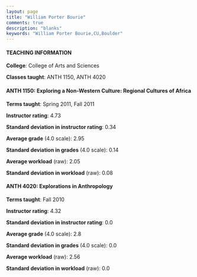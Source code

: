 ```yaml
---
layout: page
title: "William Porter Bourie" 
comments: true
description: "blanks"
keywords: "William Porter Bourie,CU,Boulder"
---
```

<head>
<script src="https://ajax.googleapis.com/ajax/libs/jquery/2.1.3/jquery.min.js"></script>
<script src="https://dl.dropboxusercontent.com/s/pc42nxpaw1ea4o9/highcharts.js?dl=0"></script>
<!-- <script src="../assets/js/highcharts.js"></script> -->
<style type="text/css">@font-face {
	font-family: "Bebas Neue";
	src: url(https://www.filehosting.org/file/details/544349/BebasNeue Regular.otf) format("opentype");
	}
	h1.Bebas { 
		font-family: "Bebas Neue", Verdana, Tahoma;
	}
</style>
</head>
	   
#### TEACHING INFORMATION

**College**: College of Arts and Sciences

**Classes taught**: ANTH 1150, ANTH 4020

#### ANTH 1150: Exploring a Non-Western Culture: Regional Cultures of Africa

**Terms taught**: Spring 2011, Fall 2011

**Instructor rating**: 4.73

**Standard deviation in instructor rating**: 0.34

**Average grade** (4.0 scale): 2.95

**Standard deviation in grades** (4.0 scale): 0.14

**Average workload** (raw): 2.05

**Standard deviation in workload** (raw): 0.08

#### ANTH 4020: Explorations in Anthropology

**Terms taught**: Fall 2010

**Instructor rating**: 4.32

**Standard deviation in instructor rating**: 0.0

**Average grade** (4.0 scale): 2.8

**Standard deviation in grades** (4.0 scale): 0.0

**Average workload** (raw): 2.56

**Standard deviation in workload** (raw): 0.0

